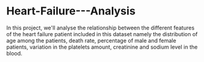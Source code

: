 # Heart-Failure---Analysis
 In this project, we'll analyse the relationship between the different features of the heart failure patient included in this dataset namely the distribution of age among the patients, death rate, percentage of male and female patients, variation in the platelets amount, creatinine and sodium level in the blood. 
